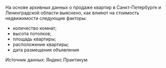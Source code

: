 На основе архивных данных о продаже квартир в Санкт-Петербурге и Ленинградской области выяснено, как влияют на стоимость недвижимости следующие факторы:
- количество комнат;
- высота потолков;
- площадь квартиры;
- расположение квартиры;
- дата размещения объявления

Источник данных: Яндекс.Практикум
